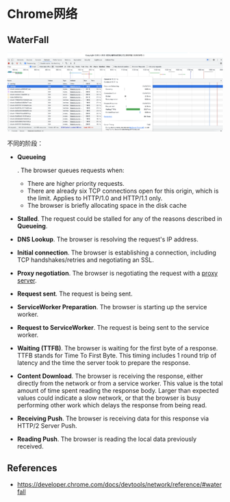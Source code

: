 # Chrome网络



## WaterFall

![image-20220325005253388](Chrome%20Network_assets/image-20220325005253388.png)

不同的阶段：

- **Queueing**

  . The browser queues requests when:

  - There are higher priority requests.
  - There are already six TCP connections open for this origin, which is the limit. Applies to HTTP/1.0 and HTTP/1.1 only.
  - The browser is briefly allocating space in the disk cache

- **Stalled**. The request could be stalled for any of the reasons described in **Queueing**.

- **DNS Lookup**. The browser is resolving the request's IP address.

- **Initial connection**. The browser is establishing a connection, including TCP handshakes/retries and negotiating an SSL.

- **Proxy negotiation**. The browser is negotiating the request with a [proxy server](https://en.wikipedia.org/wiki/Proxy_server).

- **Request sent**. The request is being sent.

- **ServiceWorker Preparation**. The browser is starting up the service worker.

- **Request to ServiceWorker**. The request is being sent to the service worker.

- **Waiting (TTFB)**. The browser is waiting for the first byte of a response. TTFB stands for Time To First Byte. This timing includes 1 round trip of latency and the time the server took to prepare the response.

- **Content Download**. The browser is receiving the response, either directly from the network or from a service worker. This value is the total amount of time spent reading the response body. Larger than expected values could indicate a slow network, or that the browser is busy performing other work which delays the response from being read.

- **Receiving Push**. The browser is receiving data for this response via HTTP/2 Server Push.

- **Reading Push**. The browser is reading the local data previously received.

## References

- https://developer.chrome.com/docs/devtools/network/reference/#waterfall